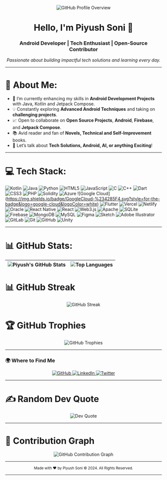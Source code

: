 <!-- Intro Section -->
<p align="center">
  <img src="https://github-widgetbox.vercel.app/api/profile?username=Piyush014&data=followers,repositories,stars,commits&theme=gray&title_color=000000" alt="GitHub Profile Overview">
</p>

<h1 align="center">Hello, I'm Piyush Soni 👋</h1>
<h3 align="center">Android Developer | Tech Enthusiast | Open-Source Contributor</h3>

<p align="center">
  <em>Passionate about building impactful tech solutions and learning every day.</em>
</p>

---

# 💫 About Me:
- 🌱 I’m currently enhancing my skills in **Android Development Projects** with Java, Kotlin and Jetpack Compose.
- 💡 Constantly exploring **Advanced Android Techniques** and taking on **challenging projects**.
- 📈 Open to collaborate on **Open Source Projects**, **Android**, **Firebase**, and **Jetpack Compose**.
- 📚 Avid reader and fan of **Novels, Technical and Self-Improvement** books.
- 💬 Let’s talk about **Tech Solutions, Android, AI, or anything Exciting**!
---

# 💻 Tech Stack:
![Kotlin](https://img.shields.io/badge/kotlin-%237F52FF.svg?style=for-the-badge&logo=kotlin&logoColor=white) ![Java](https://img.shields.io/badge/java-%23ED8B00.svg?style=for-the-badge&logo=openjdk&logoColor=white) ![Python](https://img.shields.io/badge/python-3670A0?style=for-the-badge&logo=python&logoColor=ffdd54) ![HTML5](https://img.shields.io/badge/html5-%23E34F26.svg?style=for-the-badge&logo=html5&logoColor=white) ![JavaScript](https://img.shields.io/badge/javascript-%23323330.svg?style=for-the-badge&logo=javascript&logoColor=%23F7DF1E) ![C](https://img.shields.io/badge/c-%2300599C.svg?style=for-the-badge&logo=c&logoColor=white) ![C++](https://img.shields.io/badge/c++-%2300599C.svg?style=for-the-badge&logo=c%2B%2B&logoColor=white) ![Dart](https://img.shields.io/badge/dart-%230175C2.svg?style=for-the-badge&logo=dart&logoColor=white) ![CSS3](https://img.shields.io/badge/css3-%231572B6.svg?style=for-the-badge&logo=css3&logoColor=white) ![PHP](https://img.shields.io/badge/PowerShell-%235391FE.svg?style=for-the-badge&logo=powershell&logoColor=white) ![Solidity](https://img.shields.io/badge/Solidity-%23363636.svg?style=for-the-badge&logo=solidity&logoColor=white) ![Azure](https://img.shields.io/badge/azure-%230072C6.svg?style=for-the-badge&logo=microsoftazure&logoColor=white) ![Google Cloud]
(https://img.shields.io/badge/GoogleCloud-%234285F4.svg?style=for-the-badge&logo=google-cloud&logoColor=white) ![Flutter](https://img.shields.io/badge/Flutter-%2302569B.svg?style=for-the-badge&logo=Flutter&logoColor=white) ![Vercel](https://img.shields.io/badge/vercel-%23000000.svg?style=for-the-badge&logo=vercel&logoColor=white) ![Netlify](https://img.shields.io/badge/netlify-%23000000.svg?style=for-the-badge&logo=netlify&logoColor=#00C7B7) ![Oracle](https://img.shields.io/badge/Oracle-F80000?style=for-the-badge&logo=oracle&logoColor=white) ![React Native](https://img.shields.io/badge/react_native-%2320232a.svg?style=for-the-badge&logo=react&logoColor=%2361DAFB) ![React](https://img.shields.io/badge/react-%2320232a.svg?style=for-the-badge&logo=react&logoColor=%2361DAFB) ![Web3.js](https://img.shields.io/badge/web3.js-F16822?style=for-the-badge&logo=web3.js&logoColor=white) ![Apache](https://img.shields.io/badge/apache-%23D42029.svg?style=for-the-badge&logo=apache&logoColor=white) ![SQLite](https://img.shields.io/badge/sqlite-%2307405e.svg?style=for-the-badge&logo=sqlite&logoColor=white) ![Firebase](https://img.shields.io/badge/firebase-a08021?style=for-the-badge&logo=firebase&logoColor=ffcd34) ![MongoDB](https://img.shields.io/badge/MongoDB-%234ea94b.svg?style=for-the-badge&logo=mongodb&logoColor=white) ![MySQL](https://img.shields.io/badge/mysql-4479A1.svg?style=for-the-badge&logo=mysql&logoColor=white) ![Figma](https://img.shields.io/badge/figma-%23F24E1E.svg?style=for-the-badge&logo=figma&logoColor=white) ![Sketch](https://img.shields.io/badge/Sketch-FFB387?style=for-the-badge&logo=sketch&logoColor=black) ![Adobe Illustrator](https://img.shields.io/badge/adobe%20illustrator-%23FF9A00.svg?style=for-the-badge&logo=adobe%20illustrator&logoColor=white) ![GitLab](https://img.shields.io/badge/gitlab-%23181717.svg?style=for-the-badge&logo=gitlab&logoColor=white) ![Git](https://img.shields.io/badge/git-%23F05033.svg?style=for-the-badge&logo=git&logoColor=white) ![GitHub](https://img.shields.io/badge/github-%23121011.svg?style=for-the-badge&logo=github&logoColor=white) ![Unity](https://img.shields.io/badge/unity-%23000000.svg?style=for-the-badge&logo=unity&logoColor=white)


---

# 📊 GitHub Stats:

| ![Piyush's GitHub Stats](https://github-readme-stats.vercel.app/api?username=Piyush014&show_icons=true&theme=great-gatsby&hide_border=true&count_private=true) | ![Top Languages](https://github-readme-stats.vercel.app/api/top-langs/?username=Piyush014&theme=great-gatsby&layout=compact&hide_border=true) |
| ------------------------------------------------------------------------------------------------------------------------------------------ | ------------------------------------------------------------------------------------------------------------------------------------------- |

# 📊 GitHub Streak

<p align="center">
  <img src="https://github-readme-streak-stats.herokuapp.com/?user=Piyush014&theme=great-gatsby&hide_border=true" alt="GitHub Streak">
</p>

# 🏆 GitHub Trophies

<p align="center">
  <img src="https://github-profile-trophy.vercel.app/?username=Piyush014&theme=great-gatsby&row=1&column=6&no-frame=true&margin-w=15" alt="GitHub Trophies">
</p>

---

### 🌍 Where to Find Me

<p align="center">
  <a href="https://github.com/Piyush014" target="_blank">
    <img src="https://img.shields.io/badge/GitHub-000000?style=for-the-badge&logo=github&logoColor=white" alt="GitHub"/>
  </a>
  <a href="https://www.linkedin.com/in/piyush014" target="_blank">
    <img src="https://img.shields.io/badge/LinkedIn-0A66C2?style=for-the-badge&logo=linkedin&logoColor=white" alt="LinkedIn"/>
  </a>
  <a href="https://twitter.com/Piyush014" target="_blank">
    <img src="https://img.shields.io/badge/Twitter-1DA1F2?style=for-the-badge&logo=twitter&logoColor=white" alt="Twitter"/>
  </a>
</p>

---


# ✍️ Random Dev Quote

<p align="center">
  <img src="https://quotes-github-readme.vercel.app/api?type=horizontal&theme=great-gatsby" alt="Dev Quote">
</p>

---

# 🐍 Contribution Graph

<p align="center">
  <img src="https://github-readme-activity-graph.vercel.app/graph?username=Piyush014&bg_color=gray&color=333333&line=0059b3&point=0073e6&area=true&hide_border=true" alt="GitHub Contribution Graph">
</p>

---

<!-- Footer -->
<div align="center">
  <sub>Made with ❤️ by Piyush Soni © 2024. All Rights Reserved.</sub>
</div>

---
